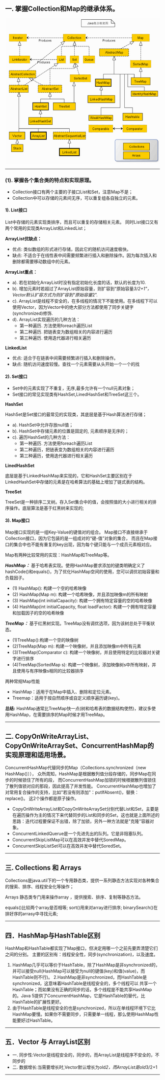 ## 一. 掌握Collection和Map的继承体系。
![集合类](../../sources/part1/collection.png "集合类")

----
### (1). 掌握各个集合类的特点和实现原理。
- Collection接口有两个主要的子接口List和Set，注意Map不是；
- Collection中可以存储的元素间无序，可以重复组各自独立的元素。

#### 1). List接口
List中存储的元素实现类排序，而且可以重复的存储相关元素。
同时List接口又有两个常用的实现类ArrayList和LinkedList；

**ArrayList优缺点：**
- 优点: 类似数组的形式进行存储，因此它的随机访问速度极快。
- 缺点: 不适合于在线性表中间需要频繁进行插入和删除操作。因为每次插入和删除都需要移动数组中的元素。

**ArrayList重点：**
+ a). 若在初始化ArrayList时没有指定初始化长度的话，默认的长度为10.    
+ b). 增加元素时若超过了ArrayList原始容量，则扩容到“原始容量*3/2+1"，Vector默认扩容方式为则扩容到“原始容量*2”.
+ c). ArrayList是线程不安全的，在多线程的情况下不能使用。在多线程下可以使用Vector，因为Vector中的绝大部分方法都使用了同步关键字(synchronized)修饰.
+ d). ArrayList实现遍历的几种方法：
    - 第一种遍历. 方法使用foreach遍历List
    - 第二种遍历. 把链表变为数组相关的内容进行遍历
    - 第三种遍历. 使用迭代器进行相关遍历
 
**LinkedList**
- 优点: 适合于在链表中间需要频繁进行插入和删除操作。
- 缺点: 随机访问速度较慢。查找一个元素需要从头开始一个一个的找
 
#### 2). Set接口
- Set中的元素实现了不重复，无序,最多允许有一个null元素对象；
- Set接口的常见实现类有HashSet,LinedHashSet和TreeSet这三个。

**HashSet**

HashSet是Set接口的最常见的实现类，其底层是基于Hash算法进行存储；
- a). HashSet中允许存放null值；
- b). HashSet中存储元素的位置是固定的, 元素顺序是无序的；
- c). 遍历HashSet的几种方法：
    - 第一种遍历. 方法使用foreach遍历List
    - 第二种遍历，把链表变为数组相关的内容进行遍历
    - 第三种遍历，使用迭代器进行相关遍历
 
**LinedHashSet**

底层是基于LinkedHashMap来实现的，它和HashSet主要区别在于LinkedHashSet中存储的元素是在哈希算法的基础上增加了链式表的结构。       
 
**TreeSet**

TreeSet是一种排序二叉树。存入Set集合中的值，会按照值的大小进行相关的排序操作。底层算法是基于红黑树来实现的;
 
#### 3). Map接口

Map接口实现的是一组Key-Value的键值对的组合。 
Map接口不直接继承于Collection接口，因为它包装的是一组成对的“键-值”对象的集合，
而且在Map接口的集合中也不能有重复的key出现，因为每个键只能与一个成员元素相对应。

Map有两种比较常用的实现：HashMap和TreeMap等。

***HashMap：*** 基于哈希表实现。使用HashMap要求添加的键类明确定义了hashCode()和equals()，为了优化HashMap空间的使用，您可以调优初始容量和负载因子。
+ (1) HashMap(): 构建一个空的哈希映像
+ (2) HashMap(Map m): 构建一个哈希映像，并且添加映像m的所有映射
+ (3) HashMap(int initialCapacity): 构建一个拥有特定容量的空的哈希映像
+ (4) HashMap(int initialCapacity, float loadFactor): 构建一个拥有特定容量和加载因子的空的哈希映像
    
***TreeMap：*** 基于红黑树实现。TreeMap没有调优选项，因为该树总处于平衡状态。
+ (1)TreeMap():构建一个空的映像树
+ (2)TreeMap(Map m): 构建一个映像树，并且添加映像m中所有元素
+ (3)TreeMap(Comparator c): 构建一个映像树，并且使用特定的比较器对关键字进行排序
+ (4)TreeMap(SortedMap s): 构建一个映像树，添加映像树s中所有映射，并且使用与有序映像s相同的比较器排序
 
两种常规Map性能
- HashMap：适用于在Map中插入、删除和定位元素。
- Treemap：适用于按自然顺序或自定义顺序遍历键(key)。
 
**总结:**
HashMap通常比TreeMap快一点(树和哈希表的数据结构使然)，建议多使用HashMap，在需要排序的Map时候才用TreeMap。

----


## 二. CopyOnWriteArrayList、CopyOnWriteArraySet、ConcurrentHashMap的实现原理和适用场景。
ConcurrentHashMap代替同步的Map（Collections.synchronized（new HashMap()）），
众所周知，HashMap是根据散列值分段存储的，同步Map在同步的时候锁住了所有的段，
而ConcurrentHashMap加锁的时候根据散列值锁住了散列值锁对应的那段，因此提高了并发性能。
ConcurrentHashMap也增加了对常用复合操作的支持，比如"若没有则添加"：putIfAbsent()，替换：replace()。
这2个操作都是原子操作。
- CopyOnWriteArrayList和CopyOnWriteArraySet分别代替List和Set，主要是在遍历操作为主的情况下来代替同步的List和同步的Set，这也就是上面所述的思路：迭代过程要保证不出错，除了加锁，另外一种方法就是"克隆"容器对象。
- ConcurrentLinkedQuerue是一个先进先出的队列。它是非阻塞队列。
- ConcurrentSkipListMap可以在高效并发中替代SoredMap。
- ConcurrentSkipListSet可以在高效并发中替代SoredSet。

----

## 三. Collections 和 Arrays
Collections是java.util下的一个专用静态类，提供一系列静态方法实现对各种集合的搜索、排序、线程安全化等操作；

Arrays 静态类专门用来操作array ，提供搜索、排序、复制等静态方法。

equals()比较两个array是否相等; sort()用来对array进行排序; binarySearch()在排好序的arrasy中寻找元素;

----

## 四．HashMap与HashTable区别
HashMap和HashTable都实现了Map接口，但决定用哪一个之前先要弄清楚它们之间的分别。
主要的区别有：线程安全性，同步(synchronization)，以及速度。
1. HashMap几乎可以等价于HashTable，除了HashMap是非synchronized的，并可以接受null(HashMap可以接受为null的键值(key)和值(value)，而HashTable则不行)。
2.HashMap是非synchronized，而HashTable是synchronized，这意味着HashTable是线程安全的，多个线程可以 共享一个HashTable；而如果没有正确的同步的话，多个线程是不能共享HashMap的。Java 5提供了ConcurrentHashMap，它是HashTable的替代，比HashTable的扩展性更好。
3. 由于HashTable是线程安全的也是synchronized，所以在单线程环境下它比HashMap要慢。如果你不需要同步，只需要单一线程，那么使用HashMap性能要好过HashTable。

----

## 五．Vector 与 ArrayList区别
+ 一. 同步性:Vector是线程安全的，同步的，而ArrayList是线程序不安全的，不同步的 
+ 二. 数据增长:当需要增长时,Vector默认增长为old*2，而ArrayList是old*3/2+1 

----